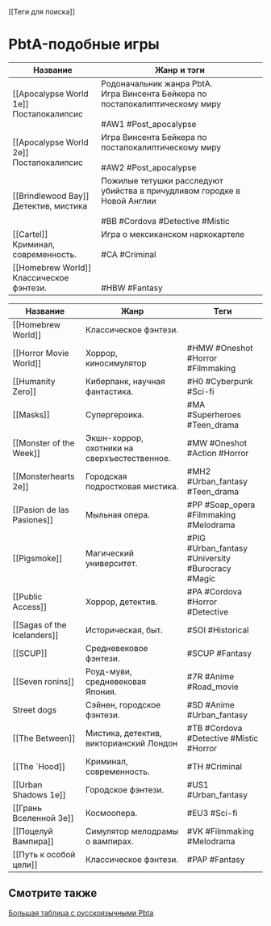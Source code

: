 [[Теги для поиска]]

# PbtA-подобные игры


| Название                                    | Жанр и тэги                                                                                                     |
| ------------------------------------------- | --------------------------------------------------------------------------------------------------------------- |
| [[Apocalypse World 1e]]<br>Постапокалипсис  | Родоначальник жанра PbtA.<br>Игра Винсента Бейкера по постапокалиптическому миру<br><br>#AW1 #Post_apocalypse   |
| [[Apocalypse World 2e]]<br>Постапокалипсис  | Игра Винсента Бейкера по постапокалиптическому миру<br><br>#AW2 #Post_apocalypse                                |
| [[Brindlewood Bay]]<br>Детектив, мистика    | Пожилые тетушки расследуют убийства в причудливом городке в Новой Англии<br><br>#BB #Cordova #Detective #Mistic |
| [[Cartel]]<br>Криминал, современность.      | Игра о мексиканском наркокартеле<br><br>#CA #Criminal<br>                                                       |
| [[Homebrew World]]<br>Классическое фэнтези. | <br><br>#HBW #Fantasy                                                                                           |







| Название                    | Жанр                                         | Теги                                              |
| --------------------------- | -------------------------------------------- | ------------------------------------------------- |
| [[Homebrew World]]          | Классическое фэнтези.                        |                                                   |
| [[Horror Movie World]]      | Хоррор, киносимулятор                        | #HMW #Oneshot #Horror #Filmmaking                 |
| [[Humanity Zero]]           | Киберпанк, научная фантастика.               | #H0 #Cyberpunk #Sci-fi                            |
| [[Masks]]                   | Супергероика.                                | #MA #Superheroes #Teen_drama                      |
| [[Monster of the Week]]     | Экшн-хоррор, охотники на сверхъестественное. | #MW #Oneshot #Action #Horror                      |
| [[Monsterhearts 2e]]        | Городская подростковая мистика.              | #MH2 #Urban_fantasy #Teen_drama                   |
| [[Pasion de las Pasiones]]  | Мыльная опера.                               | #PP #Soap_opera #Filmmaking #Melodrama            |
| [[Pigsmoke]]                | Магический университет.                      | #PIG #Urban_fantasy #University #Burocracy #Magic |
| [[Public Access]]           | Хоррор, детектив.                            | #PA #Cordova #Horror #Detective                   |
| [[Sagas of the Icelanders]] | Историческая, быт.                           | #SOI #Historical                                  |
| [[SCUP]]                    | Средневековое фэнтези.                       | #SCUP #Fantasy                                    |
| [[Seven ronins]]            | Роуд-муви, средневековая Япония.             | #7R #Anime #Road_movie                            |
| Street dogs                 | Сэйнен, городское фэнтези.                   | #SD #Anime #Urban_fantasy                         |
| [[The Between]]             | Мистика, детектив, викторианский Лондон      | #TB #Cordova  #Detective #Mistic #Horror          |
| [[The `Hood]]               | Криминал, современность.                     | #TH #Criminal                                     |
| [[Urban Shadows 1e]]        | Городское фэнтези.                           | #US1 #Urban_fantasy                               |
| [[Грань Вселенной 3e]]      | Космоопера.                                  | #EU3 #Sci-fi                                      |
| [[Поцелуй Вампира]]         | Симулятор мелодрамы о вампирах.              | #VK #Filmmaking #Melodrama                        |
| [[Путь к особой цели]]      | Классическое фэнтези.                        | #PAP #Fantasy                                     |

## Смотрите также
[Большая таблица с русскоязычными Pbta](https://docs.google.com/spreadsheets/d/1YcUKNyM_m6SVVek65giyBSm5zjThc6mhHUFl6MWAgZU/edit)


